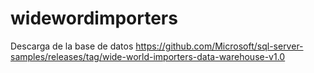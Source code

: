 # widewordimporters

Descarga de la base de datos https://github.com/Microsoft/sql-server-samples/releases/tag/wide-world-importers-data-warehouse-v1.0
